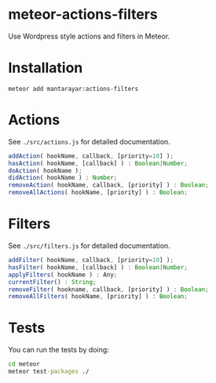 # meteor-actions-filters
Use Wordpress style actions and filters in Meteor.

# Installation

```
meteor add mantarayar:actions-filters
```

# Actions

See `./src/actions.js` for detailed documentation.

```js
addAction( hookName, callback, [priority=10] );
hasAction( hookName, [callback] ) : Boolean|Number;
doAction( hookName );
didAction( hookName ) : Number;
removeAction( hookName, callback, [priority] ) : Boolean;
removeAllActions( hookName, [priority] ) : Boolean;
```

# Filters

See `./src/filters.js` for detailed documentation.

```js
addFilter( hookName, callback, [priority=10] );
hasFilter( hookName, [callback] ) : Boolean|Number;
applyFilters( hookName ) : Any;
currentFilter() : String;
removeFilter( hookname, callback, [priority] ) : Boolean;
removeAllFilters( hookName, [priority] ) : Boolean;
```

# Tests

You can run the tests by doing:

```cmd
cd meteor
meteor test-packages ./
```